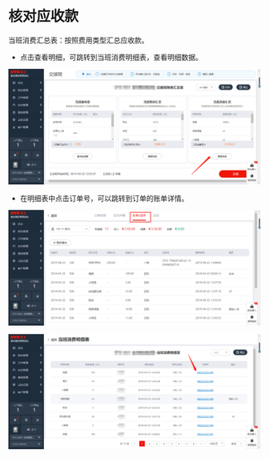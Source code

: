 # 核对应收款

当班消费汇总表：按照费用类型汇总应收款。

* 点击查看明细，可跳转到当班消费明细表，查看明细数据。

![](../../../.gitbook/assets/image%20%28785%29.png)

* 在明细表中点击订单号，可以跳转到订单的账单详情。

![](../../../.gitbook/assets/image%20%28707%29.png)

![](../../../.gitbook/assets/image%20%284%29.png)



